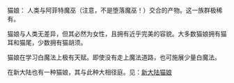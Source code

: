 猫娘：
人类与阿菲特魔巫（注意，不是堕落魔巫！）交合的产物。这一族群极稀有。

猫娘与人类无差异，但其必然为女性，且拥有近乎完美的容貌。大多数猫娘拥有猫耳和猫尾，少数拥有猫胡须。

猫娘在学习白魔法上极有天赋。即使没有走上魔法道路，也可施展少量白魔法。

在新大陆也有一种猫娘，其与此种大相径庭。见：[新大陆猫娘](https://github.com/kawabata-tomoko/Ashes_World/Race-and-Ecology/New-mainland/猫娘.md "新大陆猫娘")

